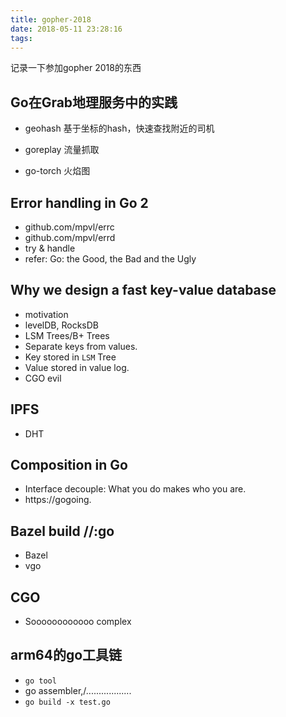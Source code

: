```yaml
---
title: gopher-2018
date: 2018-05-11 23:28:16
tags:
---
```


记录一下参加gopher 2018的东西

## Go在Grab地理服务中的实践

- geohash
	基于坐标的hash，快速查找附近的司机

- goreplay
	流量抓取

- go-torch
	火焰图

## Error handling in Go 2 

- github.com/mpvl/errc
- github.com/mpvl/errd
- try & handle
- refer: Go: the Good, the Bad and the Ugly

## Why we design a fast key-value database

- motivation
- levelDB, RocksDB
- LSM Trees/B+ Trees
- Separate keys from values.
- Key stored in `LSM` Tree
- Value stored in value log.
- CGO evil

## IPFS

- DHT

## Composition in Go

- Interface decouple: What you do makes who you are.
- https://gogoing.

## Bazel build //:go

- Bazel
- vgo

## CGO

- Soooooooooooo complex

## arm64的go工具链

- `go tool`
- go assembler,/..................
- `go build -x test.go`
